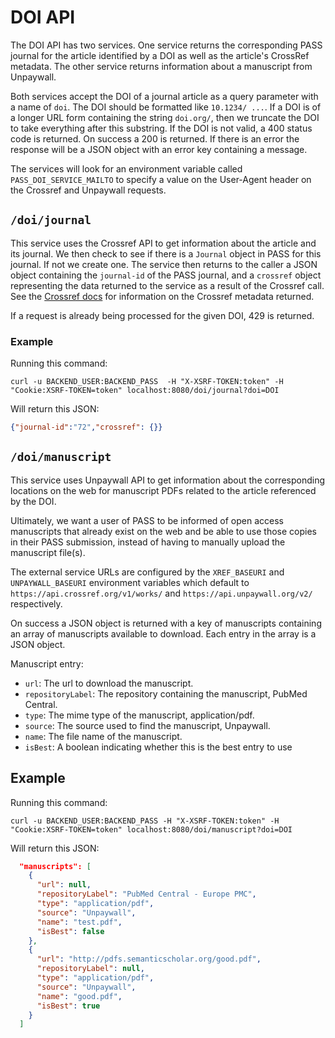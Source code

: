 # DOI API

The DOI API has two services. One service returns the corresponding PASS journal for the article identified by a DOI as well as the article's CrossRef metadata. The other service returns information about a manuscript from Unpaywall.

Both services accept the DOI of a journal article as a query parameter with a name of `doi`. The DOI should be formatted like `10.1234/ ...`. If a DOI is of a longer URL form containing the string `doi.org/`, then we truncate the DOI to take everything after this substring. If the DOI is not valid, a 400 status code is returned. On success a 200 is returned. If there is an error the response will be a JSON object with an error key containing a message.

The services will look for an environment variable called `PASS_DOI_SERVICE_MAILTO` to specify a value on the User-Agent header on the Crossref and Unpaywall requests.

## `/doi/journal`

This service uses the Crossref API to get information about the article and its journal. We then check to see if there is a `Journal` object in PASS for this journal. If not we create one. The service then returns to the caller a JSON object containing the `journal-id` of the PASS journal, and a `crossref` object representing the data returned to the service as a result of the Crossref call. See the [Crossref docs](https://www.crossref.org/documentation/) for information on the Crossref metadata returned.

If a request is already being processed for the given DOI, 429 is returned.

### Example

Running this command:

```shell
curl -u BACKEND_USER:BACKEND_PASS  -H "X-XSRF-TOKEN:token" -H "Cookie:XSRF-TOKEN=token" localhost:8080/doi/journal?doi=DOI
```

Will return this JSON:

```JSON
{"journal-id":"72","crossref": {}}
```

## `/doi/manuscript`

This service uses Unpaywall API to get information about the corresponding locations on the web for manuscript PDFs related to the article referenced by the DOI.

Ultimately, we want a user of PASS to be informed of open access manuscripts that already exist on the web and be able to use those copies in their PASS submission, instead of having to manually upload the manuscript file(s).

The external service URLs are configured by the `XREF_BASEURI` and `UNPAYWALL_BASEURI` environment variables which default to `https://api.crossref.org/v1/works/` and `https://api.unpaywall.org/v2/` respectively.


On success a JSON object is returned with a key of manuscripts containing an array of manuscripts available to download. Each entry in the array is a JSON object.

Manuscript entry:
  * `url`: The url to download the manuscript.
  * `repositoryLabel`: The repository containing the manuscript, PubMed Central.
  * `type`: The mime type of the manuscript, application/pdf.
  * `source`: The source used to find the manuscript, Unpaywall.
  * `name`: The file name of the manuscript.
  * `isBest`: A boolean indicating whether this is the best entry to use

## Example

Running this command:

```shell
curl -u BACKEND_USER:BACKEND_PASS -H "X-XSRF-TOKEN:token" -H "Cookie:XSRF-TOKEN=token" localhost:8080/doi/manuscript?doi=DOI
```

Will return this JSON:

```JSON
  "manuscripts": [
    {
      "url": null,
      "repositoryLabel": "PubMed Central - Europe PMC",
      "type": "application/pdf",
      "source": "Unpaywall",
      "name": "test.pdf",
      "isBest": false
    },
    {
      "url": "http://pdfs.semanticscholar.org/good.pdf",
      "repositoryLabel": null,
      "type": "application/pdf",
      "source": "Unpaywall",
      "name": "good.pdf",
      "isBest": true
    }
  ]
```